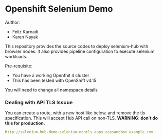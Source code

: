 # Openshift Selenium Demo #

Author:
- Feliz Karnadi
- Karan Nayak

This repository provides the source codes to deploy selenium-hub with browser nodes.
It also provides pipeline configuration to execute selenium workloads.

Pre-requisite:
- You have a working Openfhit 4 cluster
- This has been tested with OpenShift v4.15

You will need to change all namespace details

### Dealing with API TLS Issuue ###

You can create a route, with a new host like below, and remove the tls specification.
This will accept Hub API call on non-TLS. 
**WARNING: don't do this for production.**

```yaml
http://selenium-hub-demo-selenium-nontls.apps.ocpsandbox.example.com
```
